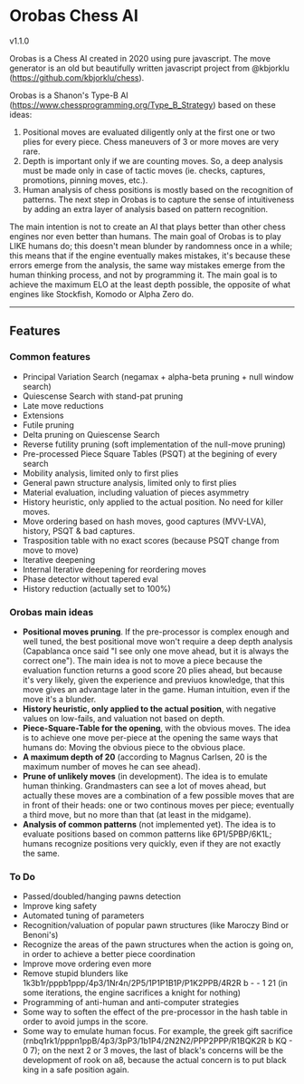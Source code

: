 # Orobas Chess AI
v1.1.0

Orobas is a Chess AI created in 2020 using pure javascript. The move generator is an old but beautifully written javascript project from @kbjorklu (https://github.com/kbjorklu/chess).

Orobas is a Shanon's Type-B AI (https://www.chessprogramming.org/Type_B_Strategy) based on these ideas:

1. Positional moves are evaluated diligently only at the first one or two plies for every piece. Chess maneuvers of 3 or more moves are very rare.
2. Depth is important only if we are counting moves. So, a deep analysis must be made only in case of tactic moves (ie. checks, captures, promotions, pinning moves, etc.).
3. Human analysis of chess positions is mostly based on the recognition of patterns. The next step in Orobas is to capture the sense of intuitiveness by adding an extra layer of analysis based on pattern recognition.

The main intention is not to create an AI that plays better than other chess engines nor even better than humans. The main goal of Orobas is to play LIKE humans do; this doesn't mean blunder by randomness once in a while; this means that if the engine eventually makes mistakes, it's because these errors emerge from the analysis, the same way mistakes emerge from the human thinking process, and not by programming it. The main goal is to achieve the maximum ELO at the least depth possible, the opposite of what engines like Stockfish, Komodo or Alpha Zero do.

--------------
## Features
### Common features
* Principal Variation Search (negamax + alpha-beta pruning + null window search)
* Quiescense Search with stand-pat pruning
* Late move reductions
* Extensions
* Futile pruning
* Delta pruning on Quiescense Search
* Reverse futility pruning (soft implementation of the null-move pruning)
* Pre-processed Piece Square Tables (PSQT) at the begining of every search
* Mobility analysis, limited only to first plies
* General pawn structure analysis, limited only to first plies
* Material evaluation, including valuation of pieces asymmetry
* History heuristic, only applied to the actual position. No need for killer moves.
* Move ordering based on hash moves, good captures (MVV-LVA), history, PSQT & bad captures.
* Trasposition table with no exact scores (because PSQT change from move to move)
* Iterative deepening
* Internal Iterative deepening for reordering moves
* Phase detector without tapered eval
* History reduction (actually set to 100%)

### Orobas main ideas
* **Positional moves pruning**. If the pre-processor is complex enough and well tuned, the best positional move won't require a deep depth analysis (Capablanca once said "I see only one move ahead, but it is always the correct one"). The main idea is not to move a piece because the evaluation function returns a good score 20 plies ahead, but because it's very likely, given the experience and previuos knowledge, that this move gives an advantage later in the game. Human intuition, even if the move it's a blunder.
* **History heuristic, only applied to the actual position**, with negative values on low-fails, and valuation not based on depth.
* **Piece-Square-Table for the opening**, with the obvious moves. The idea is to achieve one move per-piece at the opening the same ways that humans do: Moving the obvious piece to the obvious place.
* **A maximum depth of 20** (according to Magnus Carlsen, 20 is the maximum number of moves he can see ahead).
* **Prune of unlikely moves** (in development). The idea is to emulate human thinking. Grandmasters can see a lot of moves ahead, but actually these moves are a combination of a few possible moves that are in front of their heads: one or two continous moves per piece; eventually a third move, but no more than that (at least in the midgame).
* **Analysis of common patterns** (not implemented yet). The idea is to evaluate positions based on common patterns like 6P1/5PBP/6K1L; humans recognize positions very quickly, even if they are not exactly the same.

### To Do
* Passed/doubled/hanging pawns detection
* Improve king safety
* Automated tuning of parameters
* Recognition/valuation of popular pawn structures (like Maroczy Bind or Benoni's)
* Recognize the areas of the pawn structures when the action is going on, in order to achieve a better piece coordination
* Improve move ordering even more
* Remove stupid blunders like 1k3b1r/pppb1ppp/4p3/1Nr4n/2P5/1P1P1B1P/P1K2PPB/4R2R b - - 1 21 (in some iterations, the engine sacrifices a knight for nothing)
* Programming of anti-human and anti-computer strategies
* Some way to soften the effect of the pre-processor in the hash table in order to avoid jumps in the score.
* Some way to emulate human focus. For example, the greek gift sacrifice (rnbq1rk1/pppn1ppB/4p3/3pP3/1b1P4/2N2N2/PPP2PPP/R1BQK2R b KQ - 0 7); on the next 2 or 3 moves, the last of black's concerns will be the development of rook on a8, because the actual concern is to put black king in a safe position again.
